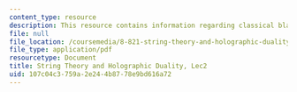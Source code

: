 ```yaml
---
content_type: resource
description: This resource contains information regarding classical black hole geometry.
file: null
file_location: /coursemedia/8-821-string-theory-and-holographic-duality-fall-2014/107c04c3759a2e244b8778e9bd616a72_MIT8_821S15_Lec2.pdf
file_type: application/pdf
resourcetype: Document
title: String Theory and Holographic Duality, Lec2
uid: 107c04c3-759a-2e24-4b87-78e9bd616a72
---
```

